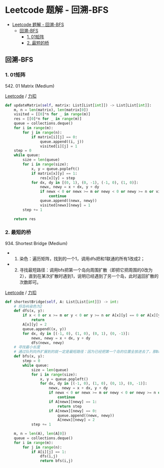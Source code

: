 # Leetcode 题解 - 回溯-BFS
<!-- GFM-TOC -->
* [Leetcode 题解 - 回溯-BFS](#leetcode-题解---回溯-BFS)
  * [回溯-BFS](#回溯-BFS)
    * [1. 01矩阵](#1-01矩阵)
    * [2. 最短的桥](#2-最短的桥)
<!-- GFM-TOC -->

## 回溯-BFS

### 1. 01矩阵

542\. 01 Matrix (Medium)

[Leetcode](https://leetcode.com/problems/01-matrix/) / [力扣](https://leetcode-cn.com/problems/01-matrix/)

```python
def updateMatrix(self, matrix: List[List[int]]) -> List[List[int]]:
    m, n = len(matrix), len(matrix[0])
    visited = [[0]*n for _ in range(m)]
    res = [[0]*n for _ in range(m)]
    queue = collections.deque()
    for i in range(m):
        for j in range(n):
            if matrix[i][j] == 0:
                queue.append((i, j))
                visited[i][j] = 1
    step = 0
    while queue:
        size = len(queue)
        for i in range(size):
            x, y = queue.popleft()
            if matrix[x][y] == 1:
                res[x][y] = step
            for dx, dy in [(0, 1), (0, -1), (-1, 0), (1, 0)]:
                newx, newy = x + dx, y + dy
                if newx < 0 or newx >= m or newy < 0 or newy >= n or visited[newx][newy] == 1:
                    continue
                queue.append((newx, newy))
                visited[newx][newy] = 1
        step += 1
    
    return res
```

### 2. 最短的桥

934\. Shortest Bridge (Medium)

* 1. 染色：遍历矩阵，找到的一个1，调用dfs把和1联通的所有1改成2；
* 2. 寻找最短路径：调用bfs把第一个岛向周围扩散（即把它把周围的0改为2），直到在某次扩散时遇到1，说明已经遇到了另一个岛，此时返回扩散的次数即可。

[Leetcode](https://leetcode.com/problems/shortest-bridge/) / [力扣](https://leetcode-cn.com/problems/shortest-bridge/)

```python
def shortestBridge(self, A: List[List[int]]) -> int:
    # 将岛屿染色为2
    def dfs(x, y):
        if x < 0 or x >= m or y < 0 or y >= n or A[x][y] == 0 or A[x][y] == 2:
            return
        A[x][y] = 2
        queue.append((x, y))
        for dx, dy in [(-1, 0), (1, 0), (0, 1), (0, -1)]:
            newx, newy = x + dx, y + dy
            dfs(newx, newy)
    # 寻找最小长度
    # 通过队列向外扩展到的就一定是最短路径：因为已经把第一个岛的位置全放进去了，那BFS就会一层一层的往外扩，一旦找到一个1，那么往外扩的次数就是最短的了      
    def bfs(x, y):
        step = 0
        while queue:
            size = len(queue)
            for i in range(size):
                x, y = queue.popleft()
                for dx, dy in [(-1, 0), (1, 0), (0, 1), (0, -1)]:
                    newx, newy = x + dx, y + dy
                    if newx < 0 or newx >= m or newy < 0 or newy >= n or A[newx][newy] == 2:
                        continue
                    if A[newx][newy] == 1:
                        return step
                    if A[newx][newy] == 0:
                        queue.append((newx, newy))
                        A[newx][newy] = 2
            step += 1
    
    m, n = len(A), len(A[0])
    queue = collections.deque()
    for i in range(m):
        for j in range(n):
            if A[i][j] == 1:
                dfs(i,j)
                return bfs(i,j)
```